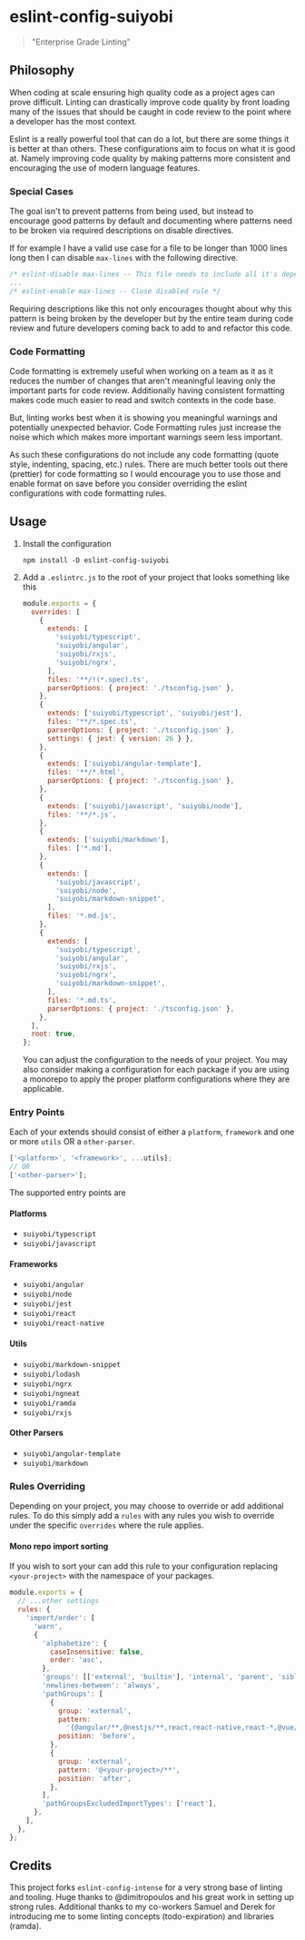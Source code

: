 # eslint-config-suiyobi

> "Enterprise Grade Linting"

## Philosophy

When coding at scale ensuring high quality code as a project ages can
prove difficult. Linting can drastically improve code quality by front
loading many of the issues that should be caught in code review to the
point where a developer has the most context.

Eslint is a really powerful tool that can do a lot, but there are some
things it is better at than others. These configurations aim to focus
on what it is good at. Namely improving code quality by making patterns
more consistent and encouraging the use of modern language features.

### Special Cases

The goal isn't to prevent patterns from being used, but instead to
encourage good patterns by default and documenting where patterns
need to be broken via required descriptions on disable directives.

If for example I have a valid use case for a file to be longer than
1000 lines long then I can disable `max-lines` with the following
directive.

```ts
/* eslint-disable max-lines -- This file needs to include all it's dependencies so that they remain private */
...
/* eslint-enable max-lines -- Close disabled rule */
```

Requiring descriptions like this not only encourages thought about
why this pattern is being broken by the developer but by the entire
team during code review and future developers coming back to add to
and refactor this code.

### Code Formatting

Code formatting is extremely useful when working on a team as it as it
reduces the number of changes that aren't meaningful leaving only the
important parts for code review. Additionally having consistent
formatting makes code much easier to read and switch contexts in the
code base.

But, linting works best when it is showing you meaningful warnings and
potentially unexpected behavior. Code Formatting rules just increase the
noise which which makes more important warnings seem less important.

As such these configurations do not include any code formatting (quote
style, indenting, spacing, etc.) rules. There are much better tools out
there (prettier) for code formatting so I would encourage you to use
those and enable format on save before you consider overriding the eslint
configurations with code formatting rules.

## Usage

1. Install the configuration

   ```shell
   npm install -D eslint-config-suiyobi
   ```

2. Add a `.eslintrc.js` to the root of your project that looks something like this

   ```js
   module.exports = {
     overrides: [
       {
         extends: [
           'suiyobi/typescript',
           'suiyobi/angular',
           'suiyobi/rxjs',
           'suiyobi/ngrx',
         ],
         files: '**/!(*.spec).ts',
         parserOptions: { project: './tsconfig.json' },
       },
       {
         extends: ['suiyobi/typescript', 'suiyobi/jest'],
         files: '**/*.spec.ts',
         parserOptions: { project: './tsconfig.json' },
         settings: { jest: { version: 26 } },
       },
       {
         extends: ['suiyobi/angular-template'],
         files: '**/*.html',
         parserOptions: { project: './tsconfig.json' },
       },
       {
         extends: ['suiyobi/javascript', 'suiyobi/node'],
         files: '**/*.js',
       },
       {
         extends: ['suiyobi/markdown'],
         files: ['*.md'],
       },
       {
         extends: [
           'suiyobi/javascript',
           'suiyobi/node',
           'suiyobi/markdown-snippet',
         ],
         files: '*.md.js',
       },
       {
         extends: [
           'suiyobi/typescript',
           'suiyobi/angular',
           'suiyobi/rxjs',
           'suiyobi/ngrx',
           'suiyobi/markdown-snippet',
         ],
         files: '*.md.ts',
         parserOptions: { project: './tsconfig.json' },
       },
     ],
     root: true,
   };
   ```

   You can adjust the configuration to the needs of your project.
   You may also consider making a configuration for each package if
   you are using a monorepo to apply the proper platform configurations
   where they are applicable.

### Entry Points

Each of your extends should consist of either a `platform`, `framework` and
one or more `utils` OR a `other-parser`.

```js
['<platform>', '<framework>', ...utils];
// OR
['<other-parser>'];
```

The supported entry points are

#### Platforms

- `suiyobi/typescript`
- `suiyobi/javascript`

#### Frameworks

- `suiyobi/angular`
- `suiyobi/node`
- `suiyobi/jest`
- `suiyobi/react`
- `suiyobi/react-native`

#### Utils

- `suiyobi/markdown-snippet`
- `suiyobi/lodash`
- `suiyobi/ngrx`
- `suiyobi/ngneat`
- `suiyobi/ramda`
- `suiyobi/rxjs`

#### Other Parsers

- `suiyobi/angular-template`
- `suiyobi/markdown`

### Rules Overriding

Depending on your project, you may choose to override or add additional
rules. To do this simply add a `rules` with any rules you wish to override
under the specific `overrides` where the rule applies.

#### Mono repo import sorting

If you wish to sort your can add this rule to your configuration replacing
`<your-project>` with the namespace of your packages.

```js
module.exports = {
  // ...other settings
  rules: {
    'import/order': [
      'warn',
      {
        'alphabetize': {
          caseInsensitive: false,
          order: 'asc',
        },
        'groups': [['external', 'builtin'], 'internal', 'parent', 'sibling'],
        'newlines-between': 'always',
        'pathGroups': [
          {
            group: 'external',
            pattern:
              '{@angular/**,@nestjs/**,react,react-native,react-*,@vue/**,vue}',
            position: 'before',
          },
          {
            group: 'external',
            pattern: '@<your-project>/**',
            position: 'after',
          },
        ],
        'pathGroupsExcludedImportTypes': ['react'],
      },
    ],
  },
};
```

## Credits

This project forks `eslint-config-intense` for a very strong base of linting
and tooling. Huge thanks to @dimitropoulos and his great work in setting up
strong rules. Additional thanks to my co-workers Samuel and Derek for
introducing me to some linting concepts (todo-expiration) and libraries
(ramda).
